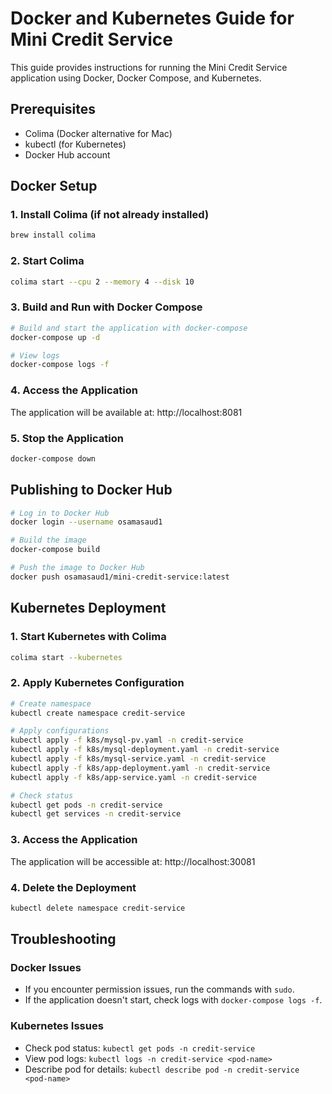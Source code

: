 # Docker and Kubernetes Guide for Mini Credit Service

This guide provides instructions for running the Mini Credit Service application using Docker, Docker Compose, and Kubernetes.

## Prerequisites

- Colima (Docker alternative for Mac)
- kubectl (for Kubernetes)
- Docker Hub account

## Docker Setup

### 1. Install Colima (if not already installed)

```bash
brew install colima
```

### 2. Start Colima

```bash
colima start --cpu 2 --memory 4 --disk 10
```

### 3. Build and Run with Docker Compose

```bash
# Build and start the application with docker-compose
docker-compose up -d

# View logs
docker-compose logs -f
```

### 4. Access the Application

The application will be available at: http://localhost:8081

### 5. Stop the Application

```bash
docker-compose down
```

## Publishing to Docker Hub

```bash
# Log in to Docker Hub
docker login --username osamasaud1

# Build the image
docker-compose build

# Push the image to Docker Hub
docker push osamasaud1/mini-credit-service:latest
```

## Kubernetes Deployment

### 1. Start Kubernetes with Colima

```bash
colima start --kubernetes
```

### 2. Apply Kubernetes Configuration

```bash
# Create namespace
kubectl create namespace credit-service

# Apply configurations
kubectl apply -f k8s/mysql-pv.yaml -n credit-service
kubectl apply -f k8s/mysql-deployment.yaml -n credit-service
kubectl apply -f k8s/mysql-service.yaml -n credit-service
kubectl apply -f k8s/app-deployment.yaml -n credit-service
kubectl apply -f k8s/app-service.yaml -n credit-service

# Check status
kubectl get pods -n credit-service
kubectl get services -n credit-service
```

### 3. Access the Application

The application will be accessible at: http://localhost:30081

### 4. Delete the Deployment

```bash
kubectl delete namespace credit-service
```

## Troubleshooting

### Docker Issues

- If you encounter permission issues, run the commands with `sudo`.
- If the application doesn't start, check logs with `docker-compose logs -f`.

### Kubernetes Issues

- Check pod status: `kubectl get pods -n credit-service`
- View pod logs: `kubectl logs -n credit-service <pod-name>`
- Describe pod for details: `kubectl describe pod -n credit-service <pod-name>` 